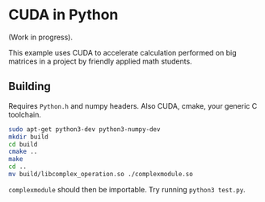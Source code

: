 # CUDA in Python

(Work in progress).

This example uses CUDA to accelerate calculation performed on big matrices in a project by friendly
applied math students.

## Building

Requires `Python.h` and numpy headers. Also CUDA, cmake, your generic C toolchain.

```bash
sudo apt-get python3-dev python3-numpy-dev
mkdir build
cd build
cmake ..
make
cd ..
mv build/libcomplex_operation.so ./complexmodule.so
```

`complexmodule` should then be importable. Try running `python3 test.py`.
